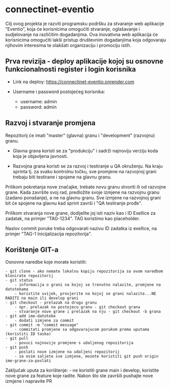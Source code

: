 # connectinet-eventio

Cilj ovog projekta je razviti programsku podršku za stvaranje web aplikacije ”Eventio”, koja će korisnicima omogućiti stvaranje, oglašavanje i sudjelovanje na različitim dogadanjima. Ova inovativna web aplikacija će korisnicima omogućiti lakši pristup društevnim dogadanjima koja odgovaraju njihovim interesima te olakšati organizaciju i promociju istih.

## Prva revizija - deploy aplikacije kojoj su osnovne funkcionalnosti register i login korisnika

  - Link na deploy: https://connectinet-eventio.onrender.com

  - Username i password postojećeg korisnika:
	- username: admin
	- password: admin

## Razvoj i stvaranje promjena

Repozitorij će imati "master" (glavna) granu i "development" (razvojnu) granu.

  - Glavna grana koristi se za "produkciju" i sadrži najnoviju verziju koda koja je objavljena javnosti.

  - Razvojna grana koristi se za razvoj i testiranje u QA okruženju. Na kraju sprinta tj. za svaku kontrolnu točku, sve promjene na razvojnoj grani trebaju biti testirane i spojene na glavnu granu.

Prilikom pokretanja nove značajke, trebate novu granu stvoriti ili od razvojne grane. Kada završite svoj rad, predložite svoje izmjene na razvojnu granu (zadano ponašanje), a ne na glavnu granu. Sve izmjene na razvojnoj grani bit će spojene na glavnu kad sprint završi i "QA testiranje prođe".

Prilikom stvaranja nove grane, dodijelite joj isti naziv kao i ID Exellice za zadatak, na primjer "TAG-1234". TAG koristimo kao placeholder.

Naslov commit poruke treba odgovarati nazivu ID zadatka iz exellice, na primjer "TAG-1 Inicijalizacija repozitorija".

## Korištenje GIT-a

Osnovne naredbe koje morate koristiti:

	- git clone - ako nemate lokalnu kopiju repozitorija sa ovom naredbom klonirate repozitorij
	- git status 
		- informacija o grani na kojoj se trenutno nalazite, promjene na datotekama
		- koristite uvijek, provjerite na kojoj se grani nalazite...NE RADITI na main ili develop grani
	- git checkout - prelazak na drugu granu
		- npr. prelazak na postojecu granu - git checkout grana
		- stvaranje nove grane i prelazak na nju - git checkout -b grana
	- git add ime-datoteke
		- dodati izmjene za commit
	- git commit -m "commit message"
		- commitati promjene sa odgovarajucom porukom prema uputama (koristiti ID taska)
	- git pull
		- povuci najnovije promjene s udaljenog repozitorija
	- git push
		- poslati nove izmjene na udaljeni repozitorij
		- sa ovim saljete sve izmjene, mozete koristiti git push origin ime-grane-za-poslati


Zaključak uputa za korištenje:
	- ne koristiti grane main i develop, koristite nove grane za feature koje radite. Nakon što ste završili pushajte nove izmjene i napravite PR
